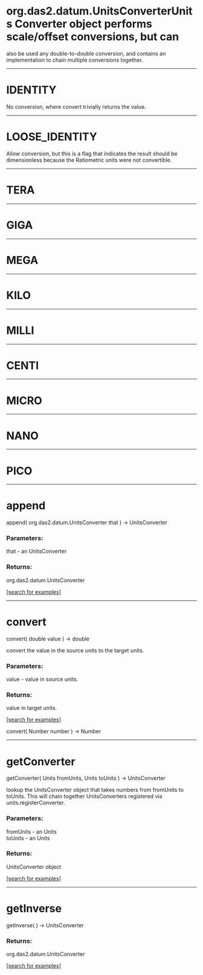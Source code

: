# org.das2.datum.UnitsConverterUnits Converter object performs scale/offset conversions, but can
 also be used any double-to-double conversion, and contains an
 implementation to chain multiple conversions together.
***
<a name="IDENTITY"></a>
# IDENTITY

No conversion, where convert trivially returns the value.

***
<a name="LOOSE_IDENTITY"></a>
# LOOSE_IDENTITY

Allow conversion, but this is a flag that indicates the result 
 should be dimensionless because the Ratiometric units were
 not convertible.

***
<a name="TERA"></a>
# TERA



***
<a name="GIGA"></a>
# GIGA



***
<a name="MEGA"></a>
# MEGA



***
<a name="KILO"></a>
# KILO



***
<a name="MILLI"></a>
# MILLI



***
<a name="CENTI"></a>
# CENTI



***
<a name="MICRO"></a>
# MICRO



***
<a name="NANO"></a>
# NANO



***
<a name="PICO"></a>
# PICO



***
<a name="append"></a>
# append
append( org.das2.datum.UnitsConverter that ) &rarr; UnitsConverter



### Parameters:
that - an UnitsConverter

### Returns:
org.das2.datum.UnitsConverter


<a href="https://github.com/autoplot/dev/search?q=append&unscoped_q=append">[search for examples]</a>

***
<a name="convert"></a>
# convert
convert( double value ) &rarr; double

convert the value in the source units to the target units.

### Parameters:
value - value in source units.

### Returns:
value in target units.

<a href="https://github.com/autoplot/dev/search?q=convert&unscoped_q=convert">[search for examples]</a>

convert( Number number ) &rarr; Number<br>
***
<a name="getConverter"></a>
# getConverter
getConverter( Units fromUnits, Units toUnits ) &rarr; UnitsConverter

lookup the UnitsConverter object that takes numbers from fromUnits to toUnits.
 This will chain together UnitsConverters registered via units.registerConverter.

### Parameters:
fromUnits - an Units
<br>toUnits - an Units

### Returns:
UnitsConverter object

<a href="https://github.com/autoplot/dev/search?q=getConverter&unscoped_q=getConverter">[search for examples]</a>

***
<a name="getInverse"></a>
# getInverse
getInverse(  ) &rarr; UnitsConverter



### Returns:
org.das2.datum.UnitsConverter


<a href="https://github.com/autoplot/dev/search?q=getInverse&unscoped_q=getInverse">[search for examples]</a>

